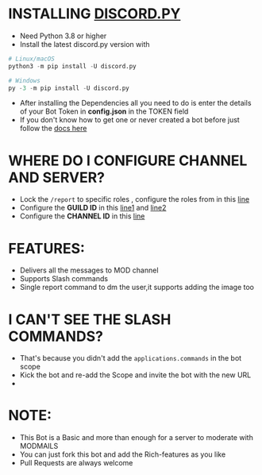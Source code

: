 # INSTALLING [DISCORD.PY](https://github.com/Rapptz/discord.py)
- Need Python 3.8 or higher
- Install the latest discord.py version with
```py
# Linux/macOS
python3 -m pip install -U discord.py

# Windows
py -3 -m pip install -U discord.py
```
- After installing the Dependencies all you need to do is enter the details of your Bot Token in **config.json** in the TOKEN field
- If you don't know how to get one or never created a bot before just follow the [docs here](https://discordpy.readthedocs.io/en/stable/discord.html)
# WHERE DO I CONFIGURE CHANNEL AND SERVER?
- Lock the `/report` to specific roles , configure the roles from in this [line](https://github.com/sireeshdevaraj/modmail/blob/main/main.py#:~:text=%40app_commands.checks.has_any_role(999999999999999999%2C%20999999999999999999%2C%20999999999999999999))
- Configure the **GUILD ID** in this [line1](https://github.com/sireeshdevaraj/modmail/blob/main/main.py#:~:text=main_guild%20%3D%20bot.get_guild(999999999999999999)%23Enter%20the%20Guild%20ID%20of%20the%20main%20server) and [line2](https://github.com/sireeshdevaraj/modmail/blob/main/main.py#:~:text=if%20interaction.guild.id%3D%3D681336886891118688%3A%20%23enter%20the%20Guild%20ID%20of%20the%20main%20server)
- Configure the **CHANNEL ID** in this [line](https://github.com/sireeshdevaraj/modmail/blob/main/main.py#:~:text=channel%20%3D%20bot.get_channel(999999999999999999)%23Enter%20the%20channel%20ID%20you%20want%20to%20Send%20the%20DM%20messages)
# FEATURES:
- Delivers all the messages to MOD channel
- Supports Slash commands
- Single report command to dm the user,it supports adding the image too

# I CAN'T SEE THE SLASH COMMANDS?
- That's because you didn't add the `applications.commands` in the bot scope
- Kick the bot and re-add the Scope and invite the bot with the new URL
- ![]()

# NOTE:
- This Bot is a Basic and more than enough for a server to moderate with MODMAILS 
- You can just fork this bot and add the Rich-features as you like
- Pull Requests are always welcome
